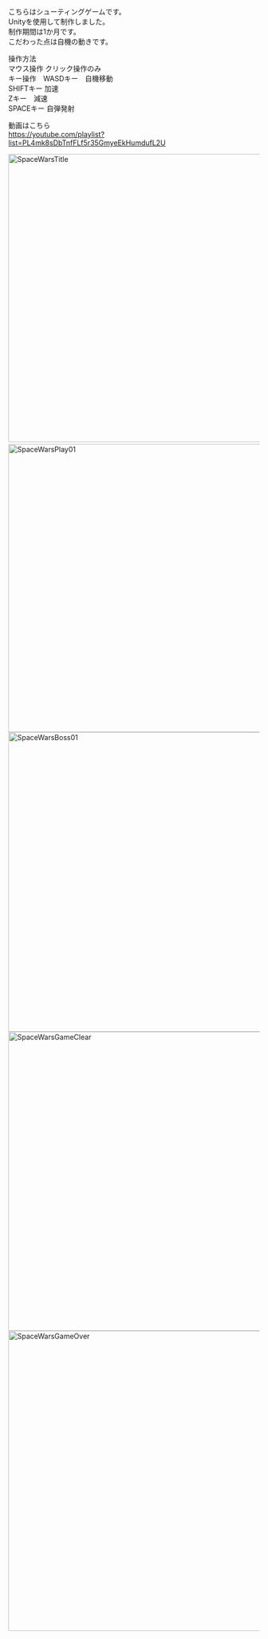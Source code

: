 こちらはシューティングゲームです。  
Unityを使用して制作しました。  
制作期間は1か月です。  
こだわった点は自機の動きです。  
  
操作方法  
マウス操作 クリック操作のみ  
キー操作　WASDキー　自機移動  
        SHIFTキー 加速  
        Zキー　減速  
        SPACEキー 自弾発射  
            
動画はこちら  
https://youtube.com/playlist?list=PL4mk8sDbTnfFLf5r35GmyeEkHumdufL2U  
  
<img width="578" alt="SpaceWarsTitle" src="https://user-images.githubusercontent.com/71370181/111786821-90aa8900-8901-11eb-9ecd-ce28a008e145.png">　　
<img width="578" alt="SpaceWarsPlay01" src="https://user-images.githubusercontent.com/71370181/111785439-f564e400-88ff-11eb-8e43-ab62a63ab192.png"> 
<img width="601" alt="SpaceWarsBoss01" src="https://user-images.githubusercontent.com/71370181/111787218-07478680-8902-11eb-87bb-c419e043a66c.png">
<img width="600" alt="SpaceWarsGameClear" src="https://user-images.githubusercontent.com/71370181/111785459-fac22e80-88ff-11eb-9d6c-f8157265adf3.png">  
<img width="602" alt="SpaceWarsGameOver" src="https://user-images.githubusercontent.com/71370181/111785495-06155a00-8900-11eb-9a24-f149e0870595.png">  



